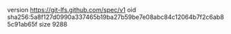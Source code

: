 version https://git-lfs.github.com/spec/v1
oid sha256:5a8f127d0990a337465b19ba27b59be7e08abc84c12064b7f2c6ab85c91ab65f
size 9288
